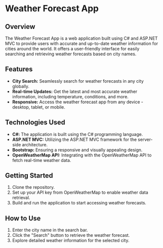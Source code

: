 # Weather Forecast App

## Overview

The Weather Forecast App is a web application built using C# and ASP.NET MVC to provide users with accurate and up-to-date weather information for cities around the world. It offers a user-friendly interface for easily searching and retrieving weather forecasts based on city names.

## Features

- **City Search:** Seamlessly search for weather forecasts in any city globally.
- **Real-time Updates:** Get the latest and most accurate weather information, including temperature, conditions, and more.
- **Responsive:** Access the weather forecast app from any device - desktop, tablet, or mobile.

## Technologies Used

- **C#:** The application is built using the C# programming language.
- **ASP.NET MVC:** Utilizing the ASP.NET MVC framework for the server-side architecture.
- **Bootstrap:** Ensuring a responsive and visually appealing design.
- **OpenWeatherMap API:** Integrating with the OpenWeatherMap API to fetch real-time weather data.

## Getting Started

1. Clone the repository.
2. Set up your API key from OpenWeatherMap to enable weather data retrieval.
3. Build and run the application to start accessing weather forecasts.

## How to Use

1. Enter the city name in the search bar.
2. Click the "Search" button to retrieve the weather forecast.
3. Explore detailed weather information for the selected city.


